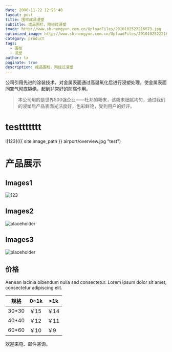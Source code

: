 ```yaml
---
date: 2000-11-22 12:26:40
layout: post
title: 围栏成品浸塑
subtitle: 成品围栏，刚经过浸塑
image: http://www.sh-nengyun.com.cn/UploadFiles/2010102522216673.jpg
optimized_image: http://www.sh-nengyun.com.cn/UploadFiles/2010102522216673.jpg
category: product
tags:
  - 围栏
  - 浸塑
author: tx
paginate: true
description: 成品围栏，刚经过浸塑
---
```


公司引用先进的涂装技术，对金属表面通过高温氧化后进行浸塑处理，使金属表面同空气彻底隔绝，起到非常好的防腐作用。

> 本公司用的是世界500强企业——杜邦的粉末，该粉末细腻均匀，通过我们的浸塑后产品表面光洁度好，色彩鲜艳，受到用户的好评。


<!--page-->

# testtttttt

![123]({{ site.image_path }} airport/overview.jpg "test")




# 产品展示

## Images1

![123](http://www.sh-nengyun.com.cn/UploadFiles/2010102522815712.jpg "浸塑产品")

## Images2
![placeholder](http://www.sh-nengyun.com.cn/UploadFiles/2010102522941916.jpg "Medium example image")
## Images3
![placeholder](http://www.sh-nengyun.com.cn/UploadFiles/201935162718903.jpg "Small example image")

## 价格

Aenean lacinia bibendum nulla sed consectetur. Lorem ipsum dolor sit amet, consectetur adipiscing elit.

<table>
  <thead>
    <tr>
      <th>规格</th>
      <th>0~1k</th>
      <th>>1k</th>
    </tr>
  </thead>
  <tbody>
    <tr>
      <td>30*30</td>
      <td>￥15</td>
      <td>￥14</td>
    </tr>
    <tr>
      <td>40*40</td>
      <td>￥12</td>
      <td>￥11</td>
    </tr>
    <tr>
      <td>60*60</td>
      <td>￥10</td>
      <td>￥9</td>
    </tr>
  </tbody>
</table>

<!--page-->

欢迎来电、邮件咨询。









